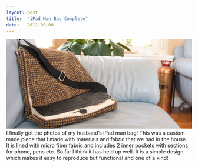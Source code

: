 ```yaml
---
layout: post
title:  "iPad Man Bag Complete"
date:   2011-09-06
---
```


![Brown canvas, couch, and leather messenger bag for iPad](/assets/images/40D-9770.jpg)
I finally got the photos of my husband’s iPad man bag! This was a custom made piece that I made with materials and fabric that we had in the house. It is lined with micro fiber fabric and includes 2 inner pockets with sections for phone, pens etc. So far I think it has held up well. It is a simple design which makes it easy to reproduce but functional and one of a kind!